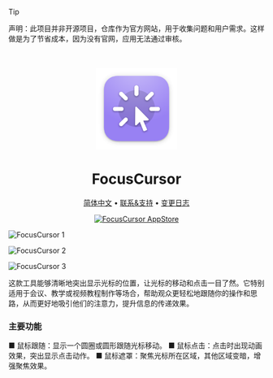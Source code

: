 <!--idoc:ignore:start-->
> [!TIP]
> 声明：此项目并非开源项目，仓库作为官方网站，用于收集问题和用户需求。这样做是为了节省成本，因为没有官网，应用无法通过审核。
<!--idoc:ignore:end-->

<div align="center">
  <br />
  <br />
  <img src="./assets/logo.png" width="160" height="160">
  <h1>
    FocusCursor
  </h1>
  <!--rehype:style=border: 0;-->
  <p>
    <a href="./README.zh.md">简体中文</a> • 
    <a target="_blank" href="https://github.com/jaywcjlove/focus-cursor/issues/new?template=bug_report_cn.yml">联系&支持</a> • 
    <a href="https://github.com/jaywcjlove/focus-cursor/releases">变更日志</a>
  </p>
  <p>
    <a target="_blank" href="https://apps.apple.com/app/FocusCursor/6743495172" title="FocusCursor for macOS">
      <img alt="FocusCursor AppStore" src="https://jaywcjlove.github.io/sb/download/macos.svg" height="51">
    </a>
  </p>
</div>

![FocusCursor 1](./assets/screenshots-1-cn.jpg)

![FocusCursor 2](./assets/screenshots-2-cn.jpg)

![FocusCursor 3](./assets/screenshots-3-cn.jpg)

这款工具能够清晰地突出显示光标的位置，让光标的移动和点击一目了然。它特别适用于会议、教学或视频教程制作等场合，帮助观众更轻松地跟随你的操作和思路，从而更好地吸引他们的注意力，提升信息的传递效果。

### 主要功能

■ 鼠标跟随：显示一个圆圈或圆形跟随光标移动。
■ 鼠标点击：点击时出现动画效果，突出显示点击动作。
■ 鼠标遮罩：聚焦光标所在区域，其他区域变暗，增强聚焦效果。


<!--version: v1.0.0-->